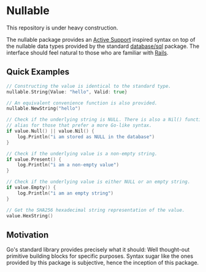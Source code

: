 # Nullable

This repository is under heavy construction.

The nullable package provides an [Active Support](https://guides.rubyonrails.org/active_support_core_extensions.html)
inspired syntax on top of the nullable data types provided by the standard
[database/sql](https://github.com/golang/go/tree/master/src/database/sql) package.
The interface should feel natural to those who are familiar with [Rails](https://github.com/rails/rails).

## Quick Examples

```go
// Constructing the value is identical to the standard type.
nullable.String{Value: "hello", Valid: true}

// An equivalent convenience function is also provided.
nullable.NewString("hello")

// Check if the underlying string is NULL. There is also a Nil() function
// alias for those that prefer a more Go-like syntax.
if value.Null() || value.Nil() {
    log.Println("i am stored as NULL in the database")
}

// Check if the underlying value is a non-empty string.
if value.Present() {
    log.Println("i am a non-empty value")
}

// Check if the underlying value is either NULL or an empty string.
if value.Empty() {
    log.Println("i am an empty string")
}

// Get the SHA256 hexadecimal string representation of the value.
value.HexString()
```

## Motivation

Go's standard library provides precisely what it should: Well thought-out
primitive building blocks for specific purposes. Syntax sugar like the ones
provided by this package is subjective, hence the inception of this package.
